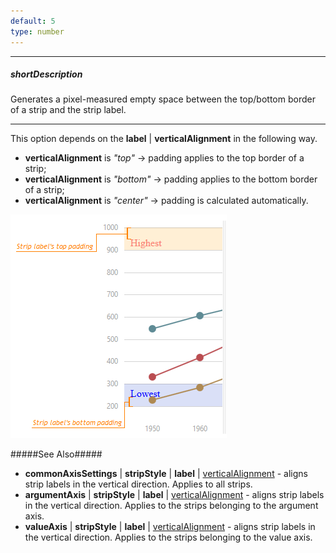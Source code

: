 ```yaml
---
default: 5
type: number
---
```

---
##### shortDescription
Generates a pixel-measured empty space between the top/bottom border of a strip and the strip label.

---
This option depends on the **label** | **verticalAlignment** in the following way.

- **verticalAlignment** is *"top"* &rarr; padding applies to the top border of a strip;       
- **verticalAlignment** is *"bottom"* &rarr; padding applies to the bottom border of a strip;      
- **verticalAlignment** is *"center"* &rarr; padding is calculated automatically.

![DevExtreme HTML5 Charts StripPadding](/images/ChartJS/StripPaddingTopBottom.png)

#####See Also#####
- **commonAxisSettings** | **stripStyle** | **label** | [verticalAlignment](/api-reference/20%20Data%20Visualization%20Widgets/10%20dxChart/1%20Configuration/commonAxisSettings/stripStyle/label/verticalAlignment.md '/Documentation/ApiReference/Data_Visualization_Widgets/dxChart/Configuration/commonAxisSettings/stripStyle/label/#verticalAlignment') - aligns strip labels in the vertical direction. Applies to all strips.
- **argumentAxis** | **stripStyle** | **label** | [verticalAlignment](/api-reference/20%20Data%20Visualization%20Widgets/10%20dxChart/1%20Configuration/commonAxisSettings/stripStyle/label/verticalAlignment.md '/Documentation/ApiReference/Data_Visualization_Widgets/dxChart/Configuration/argumentAxis/stripStyle/label/#verticalAlignment') - aligns strip labels in the vertical direction. Applies to the strips belonging to the argument axis.
- **valueAxis** | **stripStyle** | **label** | [verticalAlignment](/api-reference/20%20Data%20Visualization%20Widgets/10%20dxChart/1%20Configuration/commonAxisSettings/stripStyle/label/verticalAlignment.md '/Documentation/ApiReference/Data_Visualization_Widgets/dxChart/Configuration/valueAxis/stripStyle/label/#verticalAlignment') - aligns strip labels in the vertical direction. Applies to the strips belonging to the value axis.